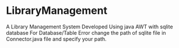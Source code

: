 # LibraryManagement
A Library Management System Developed Using java AWT with sqlite database
For Database/Table Error change the path of sqlite file in Connector.java file and specify your path. 
